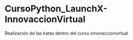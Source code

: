 # CursoPython_LaunchX-InnovaccionVirtual
Realización de las katas dentro del curso innovaccionvirtual
